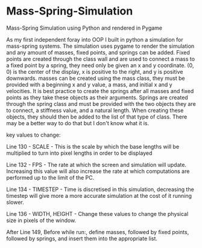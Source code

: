 # Mass-Spring-Simulation
Mass-Spring Simulation using Python and rendered in Pygame

As my first independent foray into OOP I built in python a simulation for mass-spring systems. The simulation uses pygame to render the simulation and any amount of masses, fixed points, and springs can be added. Fixed points are created through the class wall and are used to connect a mass to a fixed point by a spring, they need only be given an x and y coordinate. (0, 0) is the center of the display, x is positive to the right, and y is positive downwards. masses can be created using the mass class, they must be provided with a beginning x and y value, a mass, and initial x and y velocities. It is best practice to create the springs after all masses and fixed points as they take these objects as their arguments. Springs are created through the spring class and must be provided with the two objects they are to connect, a stiffness value, and a natural length. When creating these objects, they should then be added to the list of that type of class. There may be a better way to do that but I don't know what it is.


key values to change:

Line 130    - SCALE         - This is the scale by which the base lengths will be multiplied to turn into pixel lengths in order to be displayed

Line 132    - FPS           - The rate at which the screen and simulation will update. Increasing this value will also increase the rate at which computations are performed up to the limit of the PC.

Line 134    - TIMESTEP      - Time is discretised in this simulation, decreasing the timestep will give more a more accurate simulation at the cost of it running slower.

Line 136    - WIDTH, HEIGHT - Change these values to change the physical size in pixels of the window.

After Line 149, Before while run:, define masses, followed by fixed points, followed by springs, and insert them into the appropriate list.